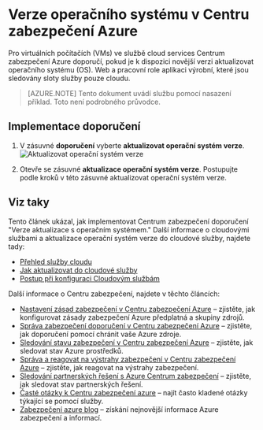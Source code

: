 <properties
   pageTitle="Verze aktualizace OS v Centru zabezpečení Azure | Microsoft Azure"
   description="V tomto článku se dozvíte, jak implementovat Azure Centrum zabezpečení doporučení **aktualizace operační systém verze**."
   services="security-center"
   documentationCenter="na"
   authors="TerryLanfear"
   manager="MBaldwin"
   editor=""/>

<tags
   ms.service="security-center"
   ms.devlang="na"
   ms.topic="article"
   ms.tgt_pltfrm="na"
   ms.workload="na"
   ms.date="07/29/2016"
   ms.author="terrylan"/>

# <a name="update-os-version-in-azure-security-center"></a>Verze operačního systému v Centru zabezpečení Azure

Pro virtuálních počítačích (VMs) ve službě cloud services Centrum zabezpečení Azure doporučí, pokud je k dispozici novější verzi aktualizovat operačního systému (OS).  Web a pracovní role aplikaci výrobní, které jsou sledovány sloty služby pouze cloudu.

> [AZURE.NOTE] Tento dokument uvádí službu pomocí nasazení příklad.  Toto není podrobného průvodce.

## <a name="implement-the-recommendation"></a>Implementace doporučení

1. V zásuvné **doporučení** vyberte **aktualizovat operační systém verze**.
![Aktualizovat operační systém verze][1]

2. Otevře se zásuvné **aktualizace operační systém verze**. Postupujte podle kroků v této zásuvné aktualizovat operační systém verze.

## <a name="see-also"></a>Viz taky

Tento článek ukázal, jak implementovat Centrum zabezpečení doporučení "Verze aktualizace s operačním systémem." Další informace o cloudovými službami a aktualizace operační systém verze do cloudové služby, najdete tady:

- [Přehled služby cloudu](../cloud-services/cloud-services-choose-me.md)
- [Jak aktualizovat do cloudové služby](../cloud-services/cloud-services-update-azure-service.md)
- [Postup při konfiguraci Cloudovým službám](../cloud-services/cloud-services-how-to-configure-portal.md)

Další informace o Centru zabezpečení, najdete v těchto článcích:

- [Nastavení zásad zabezpečení v Centru zabezpečení Azure](security-center-policies.md) – zjistěte, jak konfigurovat zásady zabezpečení Azure předplatná a skupiny zdrojů.
- [Správa zabezpečení doporučení v Centru zabezpečení Azure](security-center-recommendations.md) – zjistěte, jak doporučení pomocí chránit vaše Azure zdroje.
- [Sledování stavu zabezpečení v Centru zabezpečení Azure](security-center-monitoring.md) – zjistěte, jak sledovat stav Azure prostředků.
- [Správa a reagovat na výstrahy zabezpečení v Centru zabezpečení Azure](security-center-managing-and-responding-alerts.md) – zjistěte, jak reagovat na výstrahy zabezpečení.
- [Sledování partnerských řešení s Azure Centrum zabezpečení](security-center-partner-solutions.md) – zjistěte, jak sledovat stav partnerských řešení.
- [Časté otázky k Centru zabezpečení azure](security-center-faq.md) – najít často kladené otázky týkající se pomocí služby.
- [Zabezpečení azure blog](http://blogs.msdn.com/b/azuresecurity/) – získání nejnovější informace Azure zabezpečení a informací.

<!--Image references-->
[1]: ./media/security-center-update-os-version/update-os-version.png
